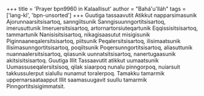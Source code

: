 +++
title = 'Prayer bpn9960 in Kalaallisut'
author = "Bahá'u'lláh"
tags = ['lang-kl', 'bpn-unsorted']
+++
Guutiga tassaavutit Atikkut napparsimasunik Ajorunnaarsitsisartoq, sanngiitsunik Sanngisuunngortitsisartoq, imerusuttunik Imeruersitsisartoq, artornartorsiuteqartunik Eqqissisitsisartoq, tammartunik Nanisisitsisartoq, nikagisaasutut misigisunik Piginnaaneqalersitsisartoq, piitsunik Peqalersitsisartoq, ilisimaatsunik Ilisimasunngortitsisartoq, poqiitsunik Poqersunngortitsisartoq, aliasuttunik nuannaalersitsisartoq, qiiasunik uunnatsitsisartoq, nanertugaasunik akitsisitsisartoq. Guutiga Illit Tassaavutit atikkut uumaatsunik Uumassuseqalersitsisoq, qilak siaarpoq nunalu pinngorpoq, nuiarsuit takkussulerput sialullu nunamut toralerpoq. Tamakku tamarmik uppernarsaataapput Illit saamasuugavit suullu tamarmik Pinngortitsisigimmatsit.
